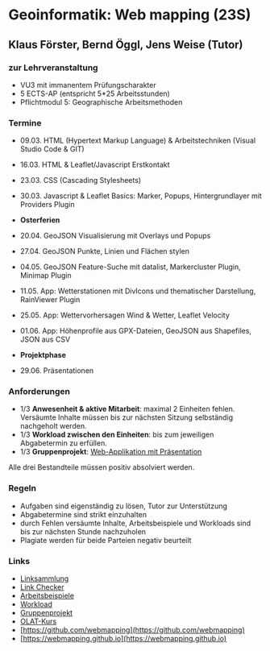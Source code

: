 # Geoinformatik: Web mapping (23S)

## Klaus Förster, Bernd Öggl, Jens Weise (Tutor)

### zur Lehrveranstaltung

* VU3 mit immanentem Prüfungscharakter
* 5 ECTS-AP (entspricht 5*25 Arbeitsstunden)
* Pflichtmodul 5: Geographische Arbeitsmethoden

### Termine

* 09.03. HTML (Hypertext Markup Language) & Arbeitstechniken (Visual Studio Code & GIT)
* 16.03. HTML & Leaflet/Javascript Erstkontakt
* 23.03. CSS (Cascading Stylesheets)
* 30.03. Javascript & Leaflet Basics: Marker, Popups, Hintergrundlayer mit Providers Plugin

* **Osterferien**

* 20.04. GeoJSON Visualisierung mit Overlays und  Popups
* 27.04. GeoJSON Punkte, Linien und Flächen stylen
* 04.05. GeoJSON Feature-Suche mit datalist, Markercluster Plugin, Minimap Plugin
* 11.05. App: Wetterstationen mit DivIcons und thematischer Darstellung, RainViewer Plugin
* 25.05. App: Wettervorhersagen Wind & Wetter, Leaflet Velocity
* 01.06. App: Höhenprofile aus GPX-Dateien, GeoJSON aus Shapefiles, JSON aus CSV

* **Projektphase**

* 29.06.  Präsentationen

### Anforderungen

* 1/3 **Anwesenheit & aktive Mitarbeit**: maximal 2 Einheiten fehlen. Versäumte Inhalte müssen bis zur nächsten Sitzung selbständig nachgeholt werden.
* 1/3 **Workload zwischen den Einheiten**: bis zum jeweiligen Abgabetermin zu erfüllen.
* 1/3 **Gruppenprojekt**: [Web-Applikation mit Präsentation](https://webmapping.github.io/projects)

Alle drei Bestandteile müssen positiv absolviert werden.

### Regeln

* Aufgaben sind eigenständig zu lösen, Tutor zur Unterstützung
* Abgabetermine sind strikt einzuhalten
* durch Fehlen versäumte Inhalte, Arbeitsbeispiele und Workloads sind bis zur nächsten Stunde nachzuholen
* Plagiate werden für beide Parteien negativ beurteilt

### Links

* [Linksammlung](https://webmapping.github.io/links)
* [Link Checker](https://webmapping.github.io/linkchecker.html)
* [Arbeitsbeispiele](https://webmapping.github.io/examples)
* [Workload](https://webmapping.github.io/workload/index)
* [Gruppenprojekt](https://webmapping.github.io/projects)
* [OLAT-Kurs](https://lms.uibk.ac.at/url/RepositoryEntry/5400232120)
* [https://github.com/webmapping](https://github.com/webmapping)
* [https://webmapping.github.io](https://webmapping.github.io)
